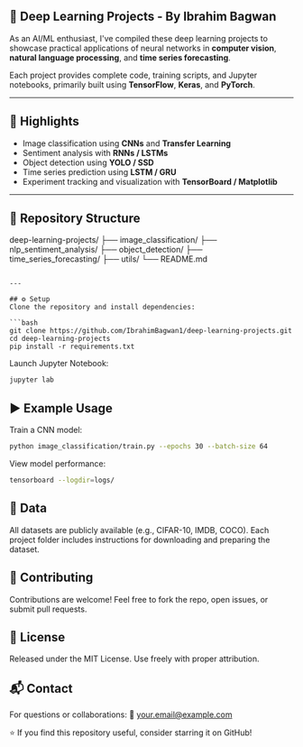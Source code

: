 ## 🧠 Deep Learning Projects - By Ibrahim Bagwan

As an AI/ML enthusiast, I've compiled these deep learning projects to showcase practical applications of neural networks in **computer vision**, **natural language processing**, and **time series forecasting**.

Each project provides complete code, training scripts, and Jupyter notebooks, primarily built using **TensorFlow**, **Keras**, and **PyTorch**.

---

## 🚀 Highlights
- Image classification using **CNNs** and **Transfer Learning**
- Sentiment analysis with **RNNs / LSTMs**
- Object detection using **YOLO / SSD**
- Time series prediction using **LSTM / GRU**
- Experiment tracking and visualization with **TensorBoard / Matplotlib**

---

## 📁 Repository Structure
deep-learning-projects/
├── image_classification/
├── nlp_sentiment_analysis/
├── object_detection/
├── time_series_forecasting/
├── utils/
└── README.md

```

---

## ⚙️ Setup
Clone the repository and install dependencies:

```bash
git clone https://github.com/IbrahimBagwan1/deep-learning-projects.git
cd deep-learning-projects
pip install -r requirements.txt
```

Launch Jupyter Notebook:

```bash
jupyter lab
```

## ▶️ Example Usage
Train a CNN model:

```bash
python image_classification/train.py --epochs 30 --batch-size 64
```

View model performance:

```bash
tensorboard --logdir=logs/
```

## 🧾 Data
All datasets are publicly available (e.g., CIFAR-10, IMDB, COCO).
Each project folder includes instructions for downloading and preparing the dataset.

## 🤝 Contributing
Contributions are welcome!
Feel free to fork the repo, open issues, or submit pull requests.

## 📜 License
Released under the MIT License.
Use freely with proper attribution.

## 📬 Contact
For questions or collaborations:
📧 your.email@example.com

⭐ If you find this repository useful, consider starring it on GitHub!